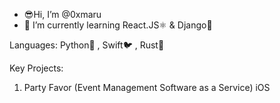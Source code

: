 - 😎Hi, I’m @0xmaru
- 👀 I’m currently learning React.JS⚛️ & Django🤠

Languages:
Python🐍 , Swift🐦 , Rust🦀

Key Projects:
1. Party Favor (Event Management Software as a Service) iOS
<!---
0xmaru/0xmaru is a ✨ special ✨ repository because its `README.md` (this file) appears on your GitHub profile.
You can click the Preview link to take a look at your changes.
--->
